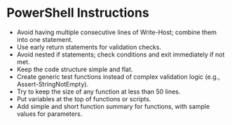 # PowerShell Instructions

- Avoid having multiple consecutive lines of Write-Host; combine them into one statement.
- Use early return statements for validation checks.
- Avoid nested if statements; check conditions and exit immediately if not met.
- Keep the code structure simple and flat.
- Create generic test functions instead of complex validation logic (e.g., Assert-StringNotEmpty).
- Try to keep the size of any function at less than 50 lines.
- Put variables at the top of functions or scripts.
- Add simple and short function summary for functions, with sample values for parameters.
